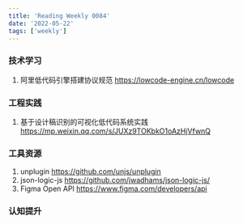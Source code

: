 ```yaml
---
title: 'Reading Weekly 0084'
date: '2022-05-22'
tags: ['weekly']
---
```


### 技术学习

1. 阿里低代码引擎搭建协议规范 https://lowcode-engine.cn/lowcode

### 工程实践

1. 基于设计稿识别的可视化低代码系统实践 https://mp.weixin.qq.com/s/JUXz9TOKbkO1oAzHjVfwnQ

### 工具资源

1. unplugin https://github.com/unjs/unplugin
2. json-logic-js https://github.com/jwadhams/json-logic-js/
3. Figma Open API https://www.figma.com/developers/api

### 认知提升
